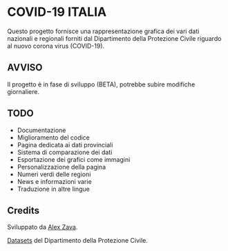 # COVID-19 ITALIA

Questo progetto fornisce una rappresentazione grafica dei vari dati nazionali e regionali forniti dal Dipartimento della Protezione Civile riguardo
al nuovo corona virus (COVID-19).

## AVVISO
Il progetto è in fase di sviluppo (BETA), potrebbe subire modifiche giornaliere.

## TODO
* Documentazione
* Miglioramento del codice
* Pagina dedicata ai dati provinciali
* Sistema di comparazione dei dati
* Esportazione dei grafici come immagini
* Personalizzazione della pagina
* Numeri verdi delle regioni
* News e informazioni varie
* Traduzione in altre lingue

## Credits
Sviluppato da [Alex Zava](https://alexzava.com).

[Datasets](https://github.com/pcm-dpc/COVID-19) del Dipartimento della Protezione Civile.